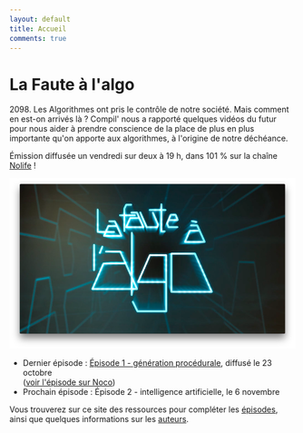 ```yaml
---
layout: default
title: Accueil
comments: true
---
```


# La Faute à l'algo

<div class="message">
2098. Les Algorithmes ont pris le contrôle de notre société. Mais comment en est-on arrivés là ? Compil' nous a rapporté quelques vidéos du futur pour nous aider à prendre conscience de la place de plus en plus importante qu'on apporte aux algorithmes, à l'origine de notre déchéance.
</div>

Émission diffusée un vendredi sur deux à 19 h, dans 101 % sur la chaîne [Nolife](http://www.nolife-tv.com) !

![La Faute à l'algo](/static/fautealgo.png "La Faute à l'algo")

- Dernier épisode : [Épisode 1 - génération procédurale](/ep1/), diffusé le 23 octobre  
([voir l'épisode sur Noco](http://noco.tv/emission/23437/nolife/la-faute-a-l-algo/01-chaines-de-markov-et-generation-procedurale))
- Prochain épisode : Épisode 2 - intelligence artificielle, le 6 novembre

Vous trouverez sur ce site des ressources pour compléter les [épisodes](/eps/), ainsi que quelques informations sur les [auteurs](/about/).
